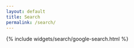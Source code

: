 ```yaml
---
layout: default
title: Search
permalink: /search/
---
```

{% include widgets/search/google-search.html %}
